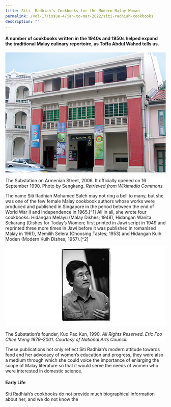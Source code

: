 ```yaml
---
title: Siti  Radhiah’s Cookbooks for the Modern Malay Woman
permalink: /vol-17/issue-4/jan-to-mar-2022/siti-radhiah-cookbooks
description: ""
---
```

#### A number of cookbooks written in the 1940s and 1950s helped expand the traditional Malay culinary repertoire, as **Toffa Abdul Wahed** tells us.  

![Alt text for image on Isomer site](/images/vol-17-issue-4/substation/substation.png)
<div style="background-color: white;">The Substation on Armenian Street, 2006. It officially opened on 16 September 1990. Photo by Sengkang. <i>Retrieved from Wikimedia Commons.</i></div>

The name Siti Radhiah Mohamed Saleh may not ring a bell to many, but she was one of the few female Malay cookbook authors whose works were produced and published in Singapore in the period between the end of World War II and independence in 1965.[^1] All in all, she wrote four cookbooks: Hidangan Melayu (Malay Dishes; 1948), Hidangan Wanita Sekarang (Dishes for Today’s Women; first printed in Jawi script in 1949 and reprinted three more times in Jawi before it was published in romanised Malay in 1961), Memilih Selera (Choosing Tastes; 1953) and Hidangan Kuih Moden (Modern Kuih Dishes; 1957).[^2] 


![Alt text for image on Isomer site](/images/vol-17-issue-4/substation/KuoPaoKon.png)
<div style="background-color: white;">The Substation’s founder, Kuo Pao Kun, 1990. <i>All Rights Reserved. Eric Foo Chee Meng 1979–2001. Courtesy of National Arts Council.
</i></div>

These publications not only reflect Siti Radhiah’s modern attitude towards food and her advocacy of women’s education and progress, they were also a medium through which she could voice the importance of enlarging the scope of Malay literature so that it would serve the needs of women who were interested in domestic science.

#### **Early Life**

Siti Radhiah’s cookbooks do not provide much biographical information about her, and we do not know the 